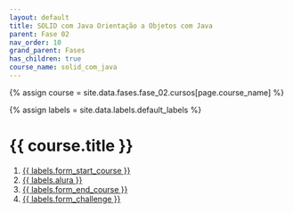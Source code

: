 ```yaml
---
layout: default
title: SOLID com Java Orientação a Objetos com Java
parent: Fase 02
nav_order: 10
grand_parent: Fases
has_children: true
course_name: solid_com_java
---
```


{% assign course = site.data.fases.fase_02.cursos[page.course_name] %}

{% assign labels = site.data.labels.default_labels %}


# {{  course.title }}

1. [{{ labels.form_start_course }}](course.form_start_course)
2. [{{ labels.alura }}](course.alura)
3. [{{ labels.form_end_course }}](course.form_end_course)
4. [{{ labels.form_challenge }}](course.form_challenge)
